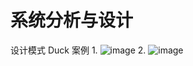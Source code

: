 # 系统分析与设计
设计模式 Duck 案例
1.
![image](https://github.com/09133792/Guitar/tree/master/Duck/image/1.png)
2.
![image](https://github.com/09133792/Guitar/tree/master/Duck/image/2.png)

